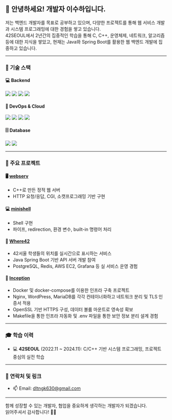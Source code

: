 ## 👋 안녕하세요! 개발자 이수하입니다.

저는 백엔드 개발자를 목표로 공부하고 있으며, 다양한 프로젝트를 통해 웹 서비스 개발과 시스템 프로그래밍에 대한 경험을 쌓고 있습니다.  
42SEOUL에서 2년간의 집중적인 학습을 통해 C, C++, 운영체제, 네트워크, 알고리즘 등에 대한 지식을 쌓았고, 현재는 Java와 Spring Boot를 활용한 웹 백엔드 개발에 집중하고 있습니다.

---

### 🚀 기술 스택

#### 💻 Backend
<p>
  <img src="https://img.shields.io/badge/Java-007396?style=flat&logo=OpenJDK&logoColor=white"/>
  <img src="https://img.shields.io/badge/Spring Boot-6DB33F?style=flat&logo=Spring-Boot&logoColor=white"/>
  <img src="https://img.shields.io/badge/JPA-59666C?style=flat&logo=Hibernate&logoColor=white"/>
  <img src="https://img.shields.io/badge/REST API-000000?style=flat&logo=Restful&logoColor=white"/>
</p>

#### 🐳 DevOps & Cloud
<p>
  <img src="https://img.shields.io/badge/Docker-2496ED?style=flat&logo=Docker&logoColor=white"/>
  <img src="https://img.shields.io/badge/Docker Compose-1488C6?style=flat&logo=Docker&logoColor=white"/>
  <img src="https://img.shields.io/badge/AWS EC2-FF9900?style=flat&logo=Amazon-AWS&logoColor=white"/>
  <img src="https://img.shields.io/badge/AWS RDS-527FFF?style=flat&logo=Amazon-RDS&logoColor=white"/>
</p>

#### 🗄️ Database
<p>
  <img src="https://img.shields.io/badge/PostgreSQL-4169E1?style=flat&logo=PostgreSQL&logoColor=white"/>
  <img src="https://img.shields.io/badge/MariaDB-003545?style=flat&logo=MariaDB&logoColor=white"/>
</p>

---

### 🔧 주요 프로젝트

#### 🖥️ [webserv](https://github.com/Webserv213/webserv)
- C++로 만든 정적 웹 서버 
- HTTP 요청/응답, CGI, 소캣프로그래밍 기반 구현

#### 💻 [minishell](https://github.com/leeesooha/minishell_0422)
- Shell 구현
- 파이프, redirection, 환경 변수, built-in 명령어 처리

#### 🧭 [Where42](https://github.com/42Where/where42_back_v2)
- 42서울 학생들의 위치를 실시간으로 표시하는 서비스
- Java Spring Boot 기반 API 서버 개발 참여
- PostgreSQL, Redis, AWS EC2, Grafana 등 실 서비스 운영 경험

#### 🐳 [Inception](https://github.com/leeesooha/Inception)
- Docker 및 docker-compose를 이용한 인프라 구축 프로젝트
- Nginx, WordPress, MariaDB를 각각 컨테이너화하고 네트워크 분리 및 TLS 인증서 적용
- OpenSSL 기반 HTTPS 구성, 데이터 볼륨 마운트로 영속성 확보
- Makefile을 통한 인프라 자동화 및 .env 파일을 통한 보안 정보 분리 설계 경험

---

### 🎓 학습 이력

- 💻 **42SEOUL** (2022.11 ~ 2024.11): C/C++ 기반 시스템 프로그래밍, 프로젝트 중심의 실전 학습

---

### 💬 연락처 및 링크

- 📫 Email: dltngk630@gmail.com

---

함께 성장할 수 있는 개발자, 협업을 중요하게 생각하는 개발자가 되겠습니다.  
읽어주셔서 감사합니다! 🙇‍♂️
